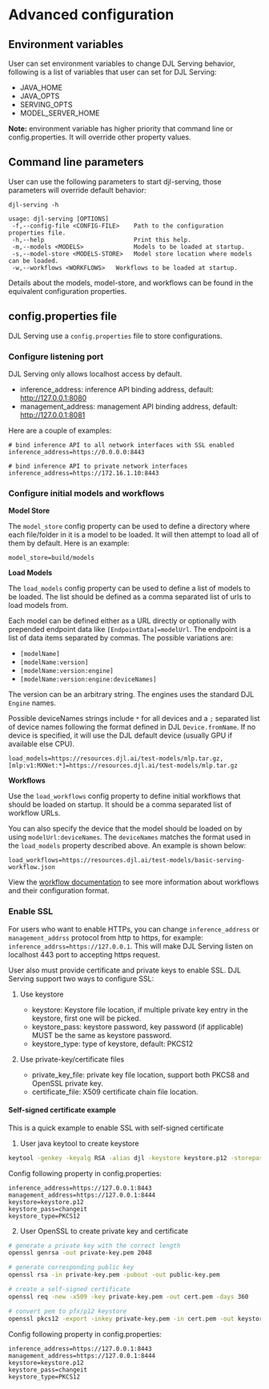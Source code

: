 # Advanced configuration

## Environment variables

User can set environment variables to change DJL Serving behavior, following is a list of
variables that user can set for DJL Serving:

* JAVA_HOME
* JAVA_OPTS
* SERVING_OPTS
* MODEL_SERVER_HOME

**Note:** environment variable has higher priority that command line or config.properties.
It will override other property values.

## Command line parameters

User can use the following parameters to start djl-serving, those parameters will override default behavior:

```
djl-serving -h

usage: djl-serving [OPTIONS]
 -f,--config-file <CONFIG-FILE>    Path to the configuration properties file.
 -h,--help                         Print this help.
 -m,--models <MODELS>              Models to be loaded at startup.
 -s,--model-store <MODELS-STORE>   Model store location where models can be loaded.
 -w,--workflows <WORKFLOWS>   Workflows to be loaded at startup.
```

Details about the models, model-store, and workflows can be found in the equivalent configuration properties.

## config.properties file

DJL Serving use a `config.properties` file to store configurations.

### Configure listening port

DJL Serving only allows localhost access by default.

* inference_address: inference API binding address, default: http://127.0.0.1:8080
* management_address: management API binding address, default: http://127.0.0.1:8081

Here are a couple of examples:
```properties
# bind inference API to all network interfaces with SSL enabled
inference_address=https://0.0.0.0:8443

# bind inference API to private network interfaces
inference_address=https://172.16.1.10:8443
```

### Configure initial models and workflows

**Model Store**

The `model_store` config property can be used to define a directory where each file/folder in it is a model to be loaded.
It will then attempt to load all of them by default.
Here is an example:

```properties
model_store=build/models
```

**Load Models**

The `load_models` config property can be used to define a list of models to be loaded.
The list should be defined as a comma separated list of urls to load models from.

Each model can be defined either as a URL directly or optionally with prepended endpoint data like `[EndpointData]=modelUrl`.
The endpoint is a list of data items separated by commas.
The possible variations are:

- `[modelName]`
- `[modelName:version]`
- `[modelName:version:engine]`
- `[modelName:version:engine:deviceNames]`

The version can be an arbitrary string.
The engines uses the standard DJL `Engine` names.

Possible deviceNames strings include `*` for all devices and a `;` separated list of device names following the format defined in DJL `Device.fromName`.
If no device is specified, it will use the DJL default device (usually GPU if available else CPU).

```properties
load_models=https://resources.djl.ai/test-models/mlp.tar.gz,[mlp:v1:MXNet:*]=https://resources.djl.ai/test-models/mlp.tar.gz
```

**Workflows**

Use the `load_workflows` config property to define initial workflows that should be loaded on startup.
It should be a comma separated list of workflow URLs.

You can also specify the device that the model should be loaded on by using `modelUrl:deviceNames`.
The `deviceNames` matches the format used in the `load_models` property described above.
An example is shown below:

```properties
load_workflows=https://resources.djl.ai/test-models/basic-serving-workflow.json
```

View the [workflow documentation](workflows.md) to see more information about workflows and their configuration format.

### Enable SSL

For users who want to enable HTTPs, you can change `inference_address` or `management_addrss`
protocol from http to https, for example: `inference_addrss=https://127.0.0.1`.
This will make DJL Serving listen on localhost 443 port to accepting https request.

User also must provide certificate and private keys to enable SSL. DJL Serving support two ways to configure SSL:
1. Use keystore
    * keystore: Keystore file location, if multiple private key entry in the keystore, first one will be picked.
    * keystore_pass: keystore password, key password (if applicable) MUST be the same as keystore password.
    * keystore_type: type of keystore, default: PKCS12

2. Use private-key/certificate files
    * private_key_file: private key file location, support both PKCS8 and OpenSSL private key.
    * certificate_file: X509 certificate chain file location.

#### Self-signed certificate example

This is a quick example to enable SSL with self-signed certificate

1. User java keytool to create keystore
```bash
keytool -genkey -keyalg RSA -alias djl -keystore keystore.p12 -storepass changeit -storetype PKCS12 -validity 3600 -keysize 2048 -dname "CN=www.MY_DOMSON.com, OU=Cloud Service, O=model server, L=Palo Alto, ST=California, C=US"
```

Config following property in config.properties:

```properties
inference_address=https://127.0.0.1:8443
management_address=https://127.0.0.1:8444
keystore=keystore.p12
keystore_pass=changeit
keystore_type=PKCS12
```

2. User OpenSSL to create private key and certificate
```bash
# generate a private key with the correct length
openssl genrsa -out private-key.pem 2048

# generate corresponding public key
openssl rsa -in private-key.pem -pubout -out public-key.pem

# create a self-signed certificate
openssl req -new -x509 -key private-key.pem -out cert.pem -days 360

# convert pem to pfx/p12 keystore
openssl pkcs12 -export -inkey private-key.pem -in cert.pem -out keystore.p12
```

Config following property in config.properties:

```properties
inference_address=https://127.0.0.1:8443
management_address=https://127.0.0.1:8444
keystore=keystore.p12
keystore_pass=changeit
keystore_type=PKCS12
```